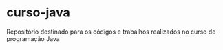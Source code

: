 # curso-java
Repositório destinado para os códigos e trabalhos realizados no curso de programação Java

